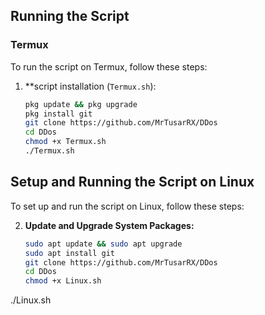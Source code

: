 ## Running the Script

### Termux

To run the script on Termux, follow these steps:

1. **script installation (`Termux.sh`):

   ```sh
   pkg update && pkg upgrade
   pkg install git
   git clone https://github.com/MrTusarRX/DDos
   cd DDos
   chmod +x Termux.sh
   ./Termux.sh

## Setup and Running the Script on Linux

To set up and run the script on Linux, follow these steps:

2. **Update and Upgrade System Packages:**

   ```sh
   sudo apt update && sudo apt upgrade
   sudo apt install git
   git clone https://github.com/MrTusarRX/DDos
   cd DDos
   chmod +x Linux.sh
  ./Linux.sh
  ```



